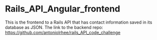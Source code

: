 # Rails_API_Angular_frontend

This is the frontend to a Rails API that has contact information saved in its database as JSON. The link to the backend repo: https://github.com/antoniolrhee/rails_API_code_challenge
